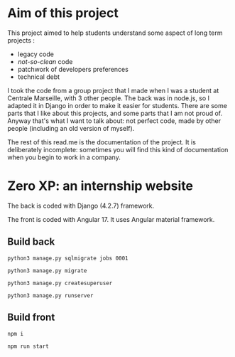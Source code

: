 # Aim of this project

This project aimed to help students understand some aspect of long term projects :

-   legacy code
-   _not-so-clean_ code
-   patchwork of developers preferences
-   technical debt

I took the code from a group project that I made when I was a student at Centrale Marseille, with 3 other people. The back was in node.js, so I adapted it in Django in order to make it easier for students. There are some parts that I like about this projects, and some parts that I am not proud of. Anyway that's what I want to talk about: not perfect code, made by other people (including an old version of myself).

The rest of this read.me is the documentation of the project. It is deliberately incomplete: sometimes you will find this kind of documentation when you begin to work in a company.

# Zero XP: an internship website

The back is coded with Django (4.2.7) framework.

The front is coded with Angular 17. It uses Angular material framework.

## Build back

`python3 manage.py sqlmigrate jobs 0001`

`python3 manage.py migrate`

`python3 manage.py createsuperuser`

`python3 manage.py runserver`

## Build front

`npm i`

`npm run start`
